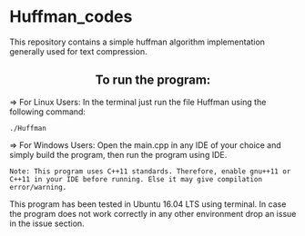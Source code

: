 # Huffman_codes

This repository contains a simple huffman algorithm implementation generally used for text compression.

<h2 align="center">To run the program:</h2>
	
=> For Linux Users: In the terminal just run the file Huffman using the following command:

	./Huffman

=> For Windows Users: Open the main.cpp in any IDE of your choice and simply build the program, then run the program using IDE.
	
	Note: This program uses C++11 standards. Therefore, enable gnu++11 or C++11 in your IDE before running. Else it may give compilation error/warning.

This program has been tested in Ubuntu 16.04 LTS using terminal. In case the program does not work correctly in any other environment drop an issue in the issue section. 

